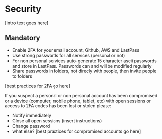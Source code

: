 # Security

[intro text goes here]

## Mandatory

- Enable 2FA for your email account, Github, AWS and LastPass
- Use strong passwords for all services (personal or not) 
- For non personal services auto-generate 15 character ascii passwords and store in LastPass. Passwords can and will be modified regularly
- Share passwords in folders, not direcly with people, then invite people to folders

[best practices for 2FA go here]

If you suspect a personal or non personal account has been compromised or a device (computer, mobile phone, tablet, etc) with open sessions or access to 2FA codes has been lost or stolen
 please:

- Notify immediately
- Close all open sessions (insert instructions)
- Change password
- what else?
[best practices for compromised accounts go here]


